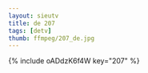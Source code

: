 ```yaml
--- 
layout: sieutv
title: de 207
tags: [detv]
thumb: ffmpeg/207_de.jpg
---
```

{% include oADdzK6f4W key="207" %} 
